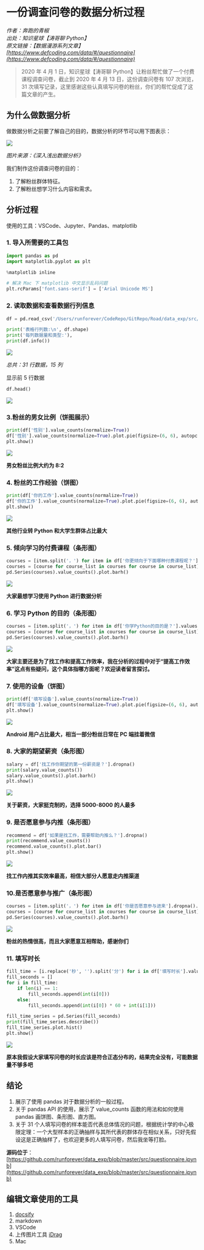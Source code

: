 # 一份调查问卷的数据分析过程

*作者：奔跑的青椒*<br />
*出处：知识星球【涛哥聊 Python】*<br />
*原文链接：【数据漫游系列文章】[https://www.defcoding.com/data/#/questionnaire](https://www.defcoding.com/data/#/questionnaire)*

> 2020 年 4 月 1 日，知识星球【涛哥聊 Python】让粉丝帮忙做了一个付费课程调查问卷，截止到 2020 年 4 月 13 日，这份调查问卷有 107 次浏览，31 次填写记录，这里感谢这些认真填写问卷的粉丝，你们的帮忙促成了这篇文章的产生。

## 为什么做数据分析
做数据分析之前要了解自己的目的，数据分析的环节可以用下图表示：

![](http://cdn.defcoding.com/4847143E-EC7E-4A26-A0DB-7E152F248356.png)

*图片来源：《深入浅出数据分析》*

我们制作这份调查问卷的目的：<br />
1. 了解粉丝群体特征。
2. 了解粉丝想学习什么内容和需求。

## 分析过程
使用的工具：VSCode、Jupyter、Pandas、matplotlib

### 1. 导入所需要的工具包

```python
import pandas as pd
import matplotlib.pyplot as plt

%matplotlib inline

# 解决 Mac 下 matplotlib 中文显示乱码问题
plt.rcParams['font.sans-serif'] = ['Arial Unicode MS']
```

### 2. 读取数据和查看数据行列信息

```python
df = pd.read_csv('/Users/runforever/CodeRepo/GitRepo/Road/data_exp/src/data.csv')

print('表格行列数:\n', df.shape)
print('每列数据量和类型:'),
print(df.info())
```

![](http://cdn.defcoding.com/9B69CB91-B4B8-4F87-8DD6-6671DF05C6CC.png)

*总共：31 行数据，15 列*

显示前 5 行数据

```python
df.head()
```

![](http://cdn.defcoding.com/8A10923C-CA5D-4622-9D10-48A5FCAC476C.png)

### 3.粉丝的男女比例（饼图展示）

```python
print(df['性别'].value_counts(normalize=True))
df['性别'].value_counts(normalize=True).plot.pie(figsize=(6, 6), autopct='%.2f')
plt.show()
```

![](http://cdn.defcoding.com/73B6CC01-6021-47B2-B96F-2598D3974ADC.png)

**男女粉丝比例大约为 8:2**

### 4. 粉丝的工作经验（饼图）

```python
print(df['你的工作'].value_counts(normalize=True))
df['你的工作'].value_counts(normalize=True).plot.pie(figsize=(6, 6), autopct='%.2f')
plt.show()
```

![](http://cdn.defcoding.com/630CD6D2-3022-4780-A258-2C233612E578.png)

**其他行业转 Python 和大学生群体占比最大**

### 5. 倾向学习的付费课程（条形图）

```python
courses = [item.split('，') for item in df['你更倾向于下面哪种付费课程呢？'].values]
courses = [course for course_list in courses for course in course_list]
pd.Series(courses).value_counts().plot.barh()
```

![](http://cdn.defcoding.com/525983EA-76AB-4084-95A2-30E40FA1C040.png)

**大家最想学习使用 Python 进行数据分析**

### 6. 学习 Python 的目的（条形图）

```python
courses = [item.split('，') for item in df['你学Python的目的是？'].values]
courses = [course for course_list in courses for course in course_list]
pd.Series(courses).value_counts().plot.barh()
```

![](http://cdn.defcoding.com/9BAF9B69-F8BB-4C6B-8CFF-79A2D7A9F229.png)

**大家主要还是为了找工作和提高工作效率，我在分析的过程中对于“提高工作效率”这点有些疑问，这个具体指哪方面呢？欢迎读者留言探讨。**

### 7. 使用的设备（饼图）

```python
print(df['填写设备'].value_counts(normalize=True))
df['填写设备'].value_counts(normalize=True).plot.pie(figsize=(6, 6), autopct='%.2f')
plt.show()
```

![](http://cdn.defcoding.com/3B0948FB-BE3A-4D62-AC6A-1D53EE31DE36.png)

**Android 用户占比最大，相当一部分粉丝日常在 PC 端挂着微信**

### 8. 大家的期望薪资（条形图）

```python
salary = df['找工作你期望的第一份薪资是？'].dropna()
print(salary.value_counts())
salary.value_counts().plot.barh()
plt.show()
```

![](http://cdn.defcoding.com/25B07305-6A2E-4449-82BB-3E3C5C9B9BDB.png)

**关于薪资，大家挺克制的，选择 5000-8000 的人最多**

### 9. 是否愿意参与内推（条形图）

```python
recommend = df['如果是找工作，需要帮助内推么？'].dropna()
print(recommend.value_counts())
recommend.value_counts().plot.bar()
plt.show()
```

![](http://cdn.defcoding.com/715E3B1D-B016-41A0-BA20-F91220CEE0F2.png)

**找工作内推其实效率最高，相信大部分人愿意走内推渠道**

### 10.是否愿意参与推广（条形图）

```python
courses = [item.split('，') for item in df['你是否愿意参与进来'].dropna().values]
courses = [course for course_list in courses for course in course_list]
pd.Series(courses).value_counts().plot.barh()
```

![](http://cdn.defcoding.com/609CA412-770E-475C-8FBA-E22729602964.png)

**粉丝的热情很高，而且大家愿意互相帮助，感谢你们**

### 11. 填写时长

```python
fill_time = [i.replace('秒', '').split('分') for i in df['填写时长'].values]
fill_seconds = []
for i in fill_time:
    if len(i) == 1:
        fill_seconds.append(int(i[0]))
    else:
        fill_seconds.append(int(i[0]) * 60 + int(i[1]))

fill_time_series = pd.Series(fill_seconds)
print(fill_time_series.describe())
fill_time_series.plot.hist()
plt.show()
```

![](http://cdn.defcoding.com/E1E866DE-9D75-4865-A5E0-B5C82CAE8A1D.png)

**原本我假设大家填写问卷的时长应该是符合正态分布的，结果完全没有，可能数据量不够多吧**

## 结论
1. 展示了使用 pandas 对于数据分析的一般过程。
2. 关于 pandas API 的使用，展示了 value_counts 函数的用法和如何使用 pandas 画饼图、条形图、直方图。
3. 关于 31 个人填写问卷的样本能否代表总体情况的问题，根据统计学的中心极限定理：一个大型样本的正确抽样与其所代表的群体存在相似关系，只好先假设这是正确抽样了，也欢迎更多的人填写问卷，然后我坐等打脸。

**源码位于**：[https://github.com/runforever/data_exp/blob/master/src/questionnaire.ipynb](https://github.com/runforever/data_exp/blob/master/src/questionnaire.ipynb)

## 编辑文章使用的工具
1. [docsify](https://docsify.js.org/#/zh-cn/)
2. markdown
3. VSCode
4. 上传图片工具 [iDrag](https://github.com/runforever/iDrag)
5. Mac

